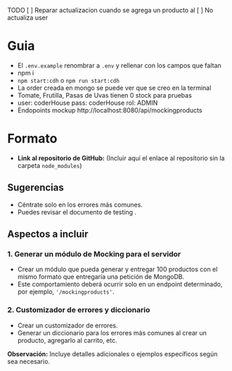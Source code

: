  TODO
[ ] Reparar actualizacion cuando se agrega un producto al
[ ] No actualiza user
# Guia

- El ```.env.example``` renombrar a  ```.env```
y rellenar con los campos que faltan
- npm i
- ```npm start:cdh``` o ```npm run start:cdh```
- La order creada en mongo se puede ver que se creo en la terminal
- Tomate, Frutilla, Pasas de Uvas tienen 0 stock para pruebas
- user: coderHouse pass: coderHouse rol: ADMIN
- Endopoints mockup http://localhost:8080/api/mockingproducts


# Formato

- **Link al repositorio de GitHub:** (Incluir aquí el enlace al repositorio sin la carpeta `node_modules`)

## Sugerencias

- Céntrate solo en los errores más comunes.
- Puedes revisar el documento de testing .

## Aspectos a incluir

### 1. Generar un módulo de Mocking para el servidor

- Crear un módulo que pueda generar y entregar 100 productos con el mismo formato que entregaría una petición de MongoDB.
- Este comportamiento deberá ocurrir solo en un endpoint determinado, por ejemplo, `'/mockingproducts'`.

### 2. Customizador de errores y diccionario

- Crear un customizador de errores.
- Generar un diccionario para los errores más comunes al crear un producto, agregarlo al carrito, etc.

**Observación:** Incluye detalles adicionales o ejemplos específicos según sea necesario.
